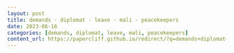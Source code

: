 ```yaml
---
layout: post
title: demands · diplomat · leave · mali · peacekeepers
date: 2023-06-16
categories: [demands, diplomat, leave, mali, peacekeepers]
content_url: https://papercliff.github.io/redirect/?q=demands+diplomat+leave+mali+peacekeepers&tbs=cdr:1,cd_min:6/15/2023,cd_max:6/17/2023
---
```

